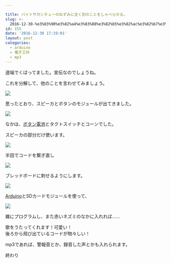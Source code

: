 ```yaml
---

title: バイトサガシチューのねずみに全く別のことをしゃべらせる。
slug: >-
  2016-12-30-%e3%83%90%e3%82%a4%e3%83%88%e3%82%b5%e3%82%ac%e3%82%b7%e3%83%81%e3%83%a5%e3%83%bc%e3%81%ae%e3%81%ad%e3%81%9a%e3%81%bf%e3
id: 155
date: '2016-12-30 17:19:01'
layout: post
categories:
  - arduino
  - 電子工作
  - mp3
---
```


道端でくばってました。宣伝なのでしょうね。

これを分解して、他のことを言わせてみましょう。

![](https://cdn-ak.f.st-hatena.com/images/fotolife/p/peipeipe/20190630/20190630171108.jpg)

思ったとおり、スピーカとボタンのモジュールが出てきました。

![](https://cdn-ak.f.st-hatena.com/images/fotolife/p/peipeipe/20190630/20190630171122.jpg)

なかは、[ボタン電池](http://d.hatena.ne.jp/keyword/%A5%DC%A5%BF%A5%F3%C5%C5%C3%D3)とタクトスイッチとコーンでした。

スピーカの部分だけ使います。

![](https://cdn-ak.f.st-hatena.com/images/fotolife/p/peipeipe/20190630/20190630171705.jpg)

半田でコードを繋ぎ直し

![](https://cdn-ak.f.st-hatena.com/images/fotolife/p/peipeipe/20190630/20190630170757.jpg)

ブレッドボードに刺せるようにします。

![](https://cdn-ak.f.st-hatena.com/images/fotolife/p/peipeipe/20190630/20190630170736.jpg)

[Arduino](http://d.hatena.ne.jp/keyword/Arduino)とSDカードモジュールを使って、

![](https://cdn-ak.f.st-hatena.com/images/fotolife/p/peipeipe/20190630/20190630170313.jpg)

雑にプログラムし、また赤いネズミのなかに入れれば……

歌をうたってくれます！可愛い！  
後ろから飛び出ているコードが物々しい！

mp3であれば、警報音とか、録音した声とかも入れられます。

終わり